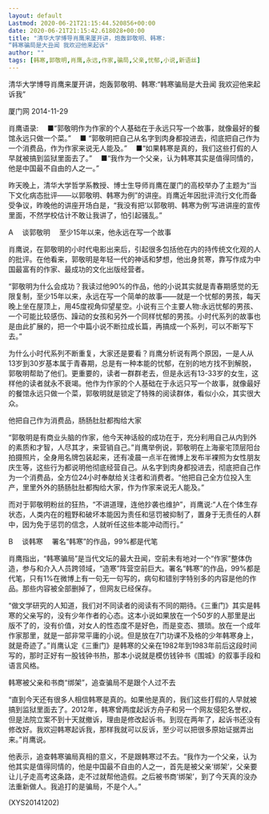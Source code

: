 ```yaml
---
layout: default
Lastmod: 2020-06-21T21:15:44.520856+00:00
date: 2020-06-21T21:15:42.618028+00:00
title: "清华大学博导肖鹰来厦开讲，炮轰郭敬明、韩寒:
“韩寒骗局是大丑闻 我欢迎他来起诉"
author: ""
tags: [韩寒,郭敬明,肖鹰,永远,作家,骗局,父亲,忧郁,小说,新语丝]
---
```


清华大学博导肖鹰来厦开讲，炮轰郭敬明、韩寒:“韩寒骗局是大丑闻 我欢迎他来起诉我”

厦门网 2014-11-29

肖鹰语录:　  ■“郭敬明作为作家的个人基础在于永远只写一个故事，就像最好的餐馆永远只做一个菜。”　  ■ “郭敬明把自己从名字到肉身都投进去，彻底把自己作为一个消费品，作为作家来说无人能及。”　  ■“如果韩寒是真的，我们这些打假的人早就被搞到监狱里面去了。”　  ■“我作为一个父亲，认为韩寒其实是值得同情的，他是中国最不自由的人之一。”

昨天晚上，清华大学哲学系教授、博士生导师肖鹰在厦门的高校举办了主题为“当下文化病态批评——以郭敬明、韩寒为例”的讲座。肖鹰近年因批评流行文化而备受争议，昨晚他的讲座开场白是，“我没有把‘以郭敬明、韩寒为例’写进讲座的宣传里面，不然学校估计不敢让我讲了，怕引起骚乱。”

A　  谈郭敬明　  至少15年以来，他永远在写一个故事

肖鹰说，在郭敬明的小时代电影出来后，引起很多包括他在内的持传统文化观的人的批评。在他看来，郭敬明是年轻一代的神话和梦想，他出身贫寒，靠写作成为中国最富有的作家、最成功的文化出版经营者。

“郭敬明为什么会成功？我读过他90%的作品，他的小说其实就是青春期感觉的无限复制，至少15年以来，永远在写一个简单的故事——就是一个忧郁的男孩，每天晚上坐在屋顶上，用45度视角仰望星空。小说有三个主要人物:永远忧郁的男孩、一个可能比较感伤、躁动的女孩和另外一个同样忧郁的男孩。小时代系列的故事也是由此扩展的，把一个中篇小说不断拉成长篇，再搞成一个系列，可以不断写下去。”

为什么小时代系列不断重复，大家还是要看？肖鹰分析说有两个原因，一是人从13岁到30岁基本属于青春期，总是有一种本能的忧郁，在别的地方找不到解脱，郭敬明帮助了他们。更重要的，读者一群群老去，但是永远有13-33岁的女生，这样他的读者就永不衰竭。他作为作家的个人基础在于永远只写一个故事，就像最好的餐馆永远只做一个菜，郭敬明就是锁定了特殊的阅读群体，看似小众，其实很大众。

他把自己作为消费品，肠肠肚肚都掏给大家

“郭敬明是有商业头脑的作家，他今天神话般的成功在于，充分利用自己从内到外的素质和才智，人尽其才，来营销自己。”肖鹰举例说，郭敬明在上海豪宅顶层阳台拍摄照片，全身用名牌包装起来，还有凌晨一点半在微博上发布半裸照为女性朋友庆生等，这些行为都说明他彻底经营自己。从名字到肉身都投进去，彻底把自己作为一个消费品，全方位24小时奉献给关注者和消费者。“他把自己全方位投入生产，里里外外的肠肠肚肚都掏给大家，作为作家来说无人能及。”

而对于郭敬明粉丝的狂热，“不讲道理，连他抄袭也维护”，肖鹰说:“人在个体生存状态，人类内在的粗野和破坏本能因为责任和惩罚被抑制了，置身于无责任的人群中，因为免于惩罚的信念，人就听任这些本能冲动而行。”

B　  谈韩寒　  署名“韩寒”的作品，99%都是代笔

肖鹰指出，“韩寒骗局”是当代文坛的最大丑闻，空前未有地对一个“作家”整体伪造，参与和介入人员跨领域，“造寒”阵营空前巨大。署名“韩寒”的作品，99%都是代笔，只有1%在微博上有一句无一句写的，病句和错别字特别多的内容是他的作品。那些内容被全部删掉了，但网友已经保存。

“做文学研究的人知道，我们对不同读者的阅读有不同的期待。《三重门》其实是韩寒的父亲写的，没有少年作者的心态。这本小说如果放在一个50岁的人那里是出版不了的，没有价值，对女人的性态度不是好色，而是变态、猥琐。放在一个成年作家那里，就是一部非常平庸的小说。但是放在7门功课不及格的少年韩寒身上，就是奇迹了。”肖鹰认定《三重门》是韩寒的父亲在1982年到1983年前后这段时间写的，那时正好有一股钱钟书热，那本小说就是模仿钱钟书《围城》的叙事手段和语言风格。

韩寒被父亲和书商“绑架”，追查骗局不是跟个人过不去

“直到今天还有很多人相信韩寒是真的。如果他是真的，我们这些打假的人早就被搞到监狱里面去了。2012年，韩寒曾两度起诉方舟子和另一个网友侵犯名誉权，但是法院立案不到十天就撤诉，理由是修改起诉书。到现在两年了，起诉书还没有修改好。我欢迎韩寒起诉我，那样我就可以反诉，至少可以把很多原始证据弄出来。”肖鹰说。

他表示，追查韩寒骗局真相的意义，不是跟韩寒过不去。“我作为一个父亲，认为他其实是值得同情的，他是中国最不自由的人之一，首先是被父亲‘绑架’，父亲要让儿子走高考这条路，走不过就帮他造假。之后被书商‘绑架’，到了今天真的没办法重新做人。我追打的是骗局，不是个人。”

(XYS20141202)

